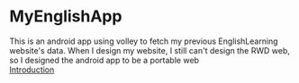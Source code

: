 # MyEnglishApp
This is an android app using volley to fetch my previous EnglishLearning website's data. When I design my website, I still can't design the RWD web, so I designed the android app to be a portable web <br>
<a href="https://docs.google.com/presentation/d/1a3P4Uzpb2e7TMb3-nBjmx-JrHX54a8fd/edit?usp=drive_web&ouid=104135334842859745434&rtpof=true">Introduction</a>
